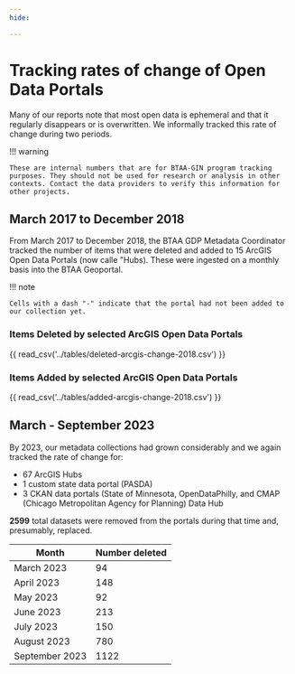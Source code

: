```yaml
---
hide:

---
```


# Tracking rates of change of Open Data Portals

Many of our reports note that most open data is ephemeral and that it regularly disappears or is overwritten.  We informally tracked this rate of change during two periods.

!!! warning

	These are internal numbers that are for BTAA-GIN program tracking purposes. They should not be used for research or analysis in other contexts. Contact the data providers to verify this information for other projects. 

## March 2017 to December 2018

From March 2017 to December 2018, the BTAA GDP Metadata Coordinator tracked the number of items that were deleted and added to 15 ArcGIS Open Data Portals (now calle "Hubs). These were ingested on a monthly basis into the BTAA Geoportal.

!!! note

	Cells with a dash "-" indicate that the portal had not been added to our collection yet.

### Items Deleted by selected ArcGIS Open Data Portals

{{ read_csv('../tables/deleted-arcgis-change-2018.csv') }}

### Items Added by selected ArcGIS Open Data Portals

{{ read_csv('../tables/added-arcgis-change-2018.csv') }}

## March - September 2023

By 2023, our metadata collections had grown considerably and we again tracked the rate of change for:

* 67 ArcGIS Hubs
* 1 custom state data portal (PASDA)
* 3 CKAN data portals (State of Minnesota, OpenDataPhilly, and CMAP (Chicago Metropolitan Agency for Planning) Data Hub

**2599** total datasets were removed from the portals during that time and, presumably, replaced.

| Month       | Number deleted |
| ----------- | -------------- |
| March 2023  | 94             |
| April 2023  | 148            |
| May 2023    | 92             |
| June 2023   | 213            |
| July 2023   | 150            |
| August 2023 | 780            |
| September 2023 | 1122 |